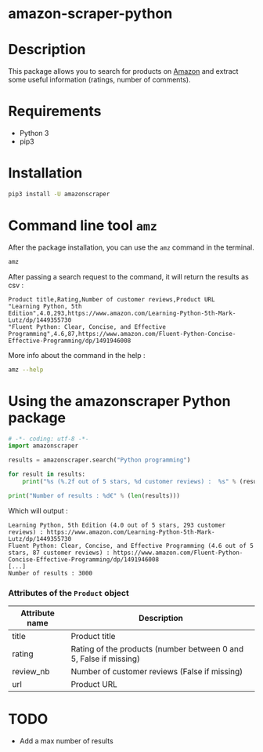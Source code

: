 # amazon-scraper-python

# Description

This package allows you to search for products on [Amazon](https://www.amazon.com/) and extract some useful information (ratings, number of comments).

# Requirements

- Python 3
- pip3

# Installation

```bash
pip3 install -U amazonscraper
```

# Command line tool `amz`

After the package installation, you can use the `amz` command in the terminal.

```bash
amz
```

After passing a search request to the command, it will return the results as csv :

```csv
Product title,Rating,Number of customer reviews,Product URL
"Learning Python, 5th Edition",4.0,293,https://www.amazon.com/Learning-Python-5th-Mark-Lutz/dp/1449355730
"Fluent Python: Clear, Concise, and Effective Programming",4.6,87,https://www.amazon.com/Fluent-Python-Concise-Effective-Programming/dp/1491946008
```

More info about the command in the help :

```bash
amz --help
```

# Using the amazonscraper Python package

```python
# -*- coding: utf-8 -*-
import amazonscraper

results = amazonscraper.search("Python programming")

for result in results:
    print("%s (%.2f out of 5 stars, %d customer reviews) :  %s" % (result.title, result.rating, result.review_nb, result.url))

print("Number of results : %d€" % (len(results)))

```

Which will output :

```
Learning Python, 5th Edition (4.0 out of 5 stars, 293 customer reviews) : https://www.amazon.com/Learning-Python-5th-Mark-Lutz/dp/1449355730
Fluent Python: Clear, Concise, and Effective Programming (4.6 out of 5 stars, 87 customer reviews) : https://www.amazon.com/Fluent-Python-Concise-Effective-Programming/dp/1491946008
[...]
Number of results : 3000
```

### Attributes of the `Product` object

Attribute name      | Description
------------------- | ---------------------------------------
title               | Product title
rating      	    | Rating of the products (number between 0 and 5, False if missing)
review_nb	        | Number of customer reviews (False if missing)
url 				| Product URL


# TODO
- Add a max number of results